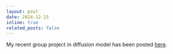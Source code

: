 ```yaml
---
layout: post
date: 2024-12-15
inline: true
related_posts: false
---
```


My recent group project in diffusion model has been posted [here](https://ucladeepvision.github.io/CS163-Projects-2024Fall/2024/12/12/team49-Linguistic-Binding-in-Diffusion-Models.html). 
